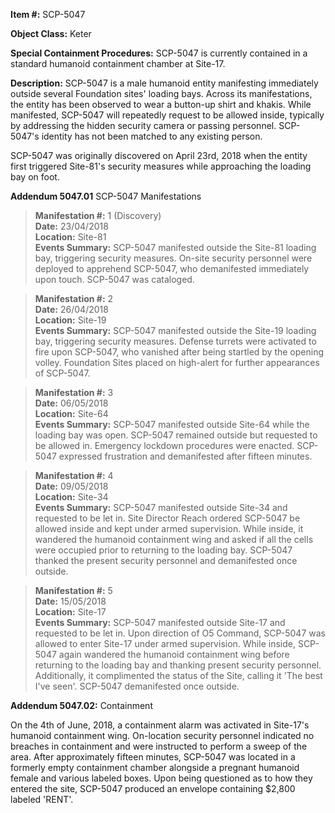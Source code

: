 **Item #:** SCP-5047

**Object Class:** Keter

**Special Containment Procedures:** SCP-5047 is currently contained in a standard humanoid containment chamber at Site-17.

**Description:** SCP-5047 is a male humanoid entity manifesting immediately outside several Foundation sites' loading bays. Across its manifestations, the entity has been observed to wear a button-up shirt and khakis. While manifested, SCP-5047 will repeatedly request to be allowed inside, typically by addressing the hidden security camera or passing personnel. SCP-5047's identity has not been matched to any existing person.

SCP-5047 was originally discovered on April 23rd, 2018 when the entity first triggered Site-81's security measures while approaching the loading bay on foot.

**Addendum 5047.01** SCP-5047 Manifestations

> **Manifestation #:** 1 (Discovery)  
> **Date:** 23/04/2018  
> **Location:** Site-81  
> **Events Summary:** SCP-5047 manifested outside the Site-81 loading bay, triggering security measures. On-site security personnel were deployed to apprehend SCP-5047, who demanifested immediately upon touch. SCP-5047 was cataloged.

> **Manifestation #:** 2  
> **Date:** 26/04/2018  
> **Location:** Site-19  
> **Events Summary:** SCP-5047 manifested outside the Site-19 loading bay, triggering security measures. Defense turrets were activated to fire upon SCP-5047, who vanished after being startled by the opening volley. Foundation Sites placed on high-alert for further appearances of SCP-5047.

> **Manifestation #:** 3  
> **Date:** 06/05/2018  
> **Location:** Site-64  
> **Events Summary:** SCP-5047 manifested outside Site-64 while the loading bay was open. SCP-5047 remained outside but requested to be allowed in. Emergency lockdown procedures were enacted. SCP-5047 expressed frustration and demanifested after fifteen minutes.

> **Manifestation #:** 4  
> **Date:** 09/05/2018  
> **Location:** Site-34  
> **Events Summary:** SCP-5047 manifested outside Site-34 and requested to be let in. Site Director Reach ordered SCP-5047 be allowed inside and kept under armed supervision. While inside, it wandered the humanoid containment wing and asked if all the cells were occupied prior to returning to the loading bay. SCP-5047 thanked the present security personnel and demanifested once outside.

> **Manifestation #:** 5  
> **Date:** 15/05/2018  
> **Location:** Site-17  
> **Events Summary:** SCP-5047 manifested outside Site-17 and requested to be let in. Upon direction of O5 Command, SCP-5047 was allowed to enter Site-17 under armed supervision. While inside, SCP-5047 again wandered the humanoid containment wing before returning to the loading bay and thanking present security personnel. Additionally, it complimented the status of the Site, calling it 'The best I've seen'. SCP-5047 demanifested once outside.

**Addendum 5047.02:** Containment

On the 4th of June, 2018, a containment alarm was activated in Site-17's humanoid containment wing. On-location security personnel indicated no breaches in containment and were instructed to perform a sweep of the area. After approximately fifteen minutes, SCP-5047 was located in a formerly empty containment chamber alongside a pregnant humanoid female and various labeled boxes. Upon being questioned as to how they entered the site, SCP-5047 produced an envelope containing $2,800 labeled 'RENT'.